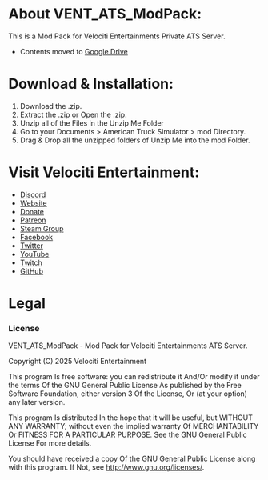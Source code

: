 # About VENT_ATS_ModPack:
This is a Mod Pack for Velociti Entertainments Private ATS Server.

- Contents moved to [Google Drive]( https://drive.google.com/drive/folders/1z6e2CH5uWjL1nUaiXyyy-O-J5mcRA8pU?usp=drive_link )

# Download & Installation:
1) Download the .zip.
2) Extract the .zip or Open the .zip.
3) Unzip all of the Files in the Unzip Me Folder
4) Go to your Documents > American Truck Simulator > mod Directory.
5) Drag & Drop all the unzipped folders of Unzip Me into the mod Folder.

# Visit Velociti Entertainment:
* [Discord]( https://discord.velocitientertainment.com )
* [Website]( https://velocitientertainment.com )
* [Donate]( https://velocitientertainment.weebly.com/donations.html )
* [Patreon]( https://www.patreon.com/VelocitiEntertainment?fan_landing=true )
* [Steam Group]( https://steamcommunity.com/groups/velocitientertainment )
* [Facebook]( https://facebook.com/VelocitiEntertainment )
* [Twitter]( https://twitter.com/VelocitiEnt )
* [YouTube]( https://youtube.com/user/HumanTree92 )
* [Twitch]( https://twitch.tv/humantree92 )
* [GitHub]( https://github.com/HumanTree92 )

# Legal
### License
VENT_ATS_ModPack - Mod Pack for Velociti Entertainments ATS Server.

Copyright (C) 2025 Velociti Entertainment

This program Is free software: you can redistribute it And/Or modify it under the terms Of the GNU General Public License As published by the Free Software Foundation, either version 3 Of the License, Or (at your option) any later version.

This program Is distributed In the hope that it will be useful, but WITHOUT ANY WARRANTY; without even the implied warranty Of MERCHANTABILITY Or FITNESS FOR A PARTICULAR PURPOSE. See the GNU General Public License For more details.

You should have received a copy Of the GNU General Public License along with this program. If Not, see http://www.gnu.org/licenses/.
